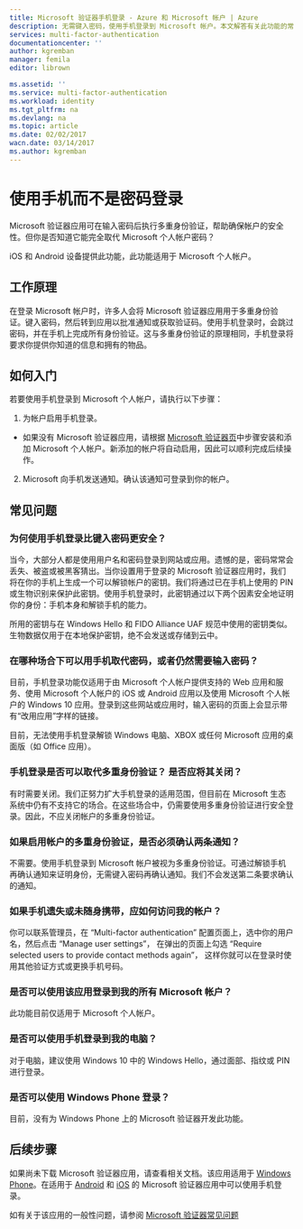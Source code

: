 ```yaml
---
title: Microsoft 验证器手机登录 - Azure 和 Microsoft 帐户 | Azure
description: 无需键入密码，使用手机登录到 Microsoft 帐户。本文解答有关此功能的常见问题。
services: multi-factor-authentication
documentationcenter: ''
author: kgremban
manager: femila
editor: librown

ms.assetid: ''
ms.service: multi-factor-authentication
ms.workload: identity
ms.tgt_pltfrm: na
ms.devlang: na
ms.topic: article
ms.date: 02/02/2017
wacn.date: 03/14/2017
ms.author: kgremban
---
```


# 使用手机而不是密码登录

Microsoft 验证器应用可在输入密码后执行多重身份验证，帮助确保帐户的安全性。但你是否知道它能完全取代 Microsoft 个人帐户密码？

iOS 和 Android 设备提供此功能，此功能适用于 Microsoft 个人帐户。

## 工作原理

在登录 Microsoft 帐户时，许多人会将 Microsoft 验证器应用用于多重身份验证。键入密码，然后转到应用以批准通知或获取验证码。使用手机登录时，会跳过密码，并在手机上完成所有身份验证。这与多重身份验证的原理相同，手机登录将要求你提供你知道的信息和拥有的物品。

## 如何入门

若要使用手机登录到 Microsoft 个人帐户，请执行以下步骤：

1. 为帐户启用手机登录。

  - 如果没有 Microsoft 验证器应用，请根据 [Microsoft 验证器页](microsoft-authenticator-app-how-to.md)中步骤安装和添加 Microsoft 个人帐户。新添加的帐户将自动启用，因此可以顺利完成后续操作。

2. Microsoft 向手机发送通知。确认该通知可登录到你的帐户。

## 常见问题 

### 为何使用手机登录比键入密码更安全？  

当今，大部分人都是使用用户名和密码登录到网站或应用。遗憾的是，密码常常会丢失、被盗或被黑客猜出。当你设置用于登录的 Microsoft 验证器应用时，我们将在你的手机上生成一个可以解锁帐户的密钥。我们将通过已在手机上使用的 PIN 或生物识别来保护此密钥。使用手机登录时，此密钥通过以下两个因素安全地证明你的身份：手机本身和解锁手机的能力。

所用的密钥与在 Windows Hello 和 FIDO Alliance UAF 规范中使用的密钥类似。生物数据仅用于在本地保护密钥，绝不会发送或存储到云中。

### 在哪种场合下可以用手机取代密码，或者仍然需要输入密码？  

目前，手机登录功能仅适用于由 Microsoft 个人帐户提供支持的 Web 应用和服务、使用 Microsoft 个人帐户的 iOS 或 Android 应用以及使用 Microsoft 个人帐户的 Windows 10 应用。登录到这些网站或应用时，输入密码的页面上会显示带有“改用应用”字样的链接。

目前，无法使用手机登录解锁 Windows 电脑、XBOX 或任何 Microsoft 应用的桌面版（如 Office 应用）。

### 手机登录是否可以取代多重身份验证？ 是否应将其关闭？   

有时需要关闭。我们正努力扩大手机登录的适用范围，但目前在 Microsoft 生态系统中仍有不支持它的场合。在这些场合中，仍需要使用多重身份验证进行安全登录。因此，不应关闭帐户的多重身份验证。

### 如果启用帐户的多重身份验证，是否必须确认两条通知？

不需要。使用手机登录到 Microsoft 帐户被视为多重身份验证。可通过解锁手机再确认通知来证明身份，无需键入密码再确认通知。我们不会发送第二条要求确认的通知。

### 如果手机遗失或未随身携带，应如何访问我的帐户？  

你可以联系管理员，在 “Multi-factor authentication” 配置页面上，选中你的用户名，然后点击 “Manage user settings”， 在弹出的页面上勾选 “Require selected users to provide contact methods again”， 这样你就可以在登录时使用其他验证方式或更换手机号码。

### 是否可以使用该应用登录到我的所有 Microsoft 帐户？   
此功能目前仅适用于 Microsoft 个人帐户。

### 是否可以使用手机登录到我的电脑？  
对于电脑，建议使用 Windows 10 中的 Windows Hello，通过面部、指纹或 PIN 进行登录。

### 是否可以使用 Windows Phone 登录？  
目前，没有为 Windows Phone 上的 Microsoft 验证器开发此功能。

## 后续步骤
如果尚未下载 Microsoft 验证器应用，请查看相关文档。该应用适用于 [Windows Phone](http://go.microsoft.com/fwlink/?Linkid=825071)。在适用于 [Android](http://go.microsoft.com/fwlink/?Linkid=825072) 和 [iOS](http://go.microsoft.com/fwlink/?Linkid=825073) 的 Microsoft 验证器应用中可以使用手机登录。

如有关于该应用的一般性问题，请参阅 [Microsoft 验证器常见问题](microsoft-authenticator-app-faq.md)

<!---HONumber=Mooncake_0306_2017-->
